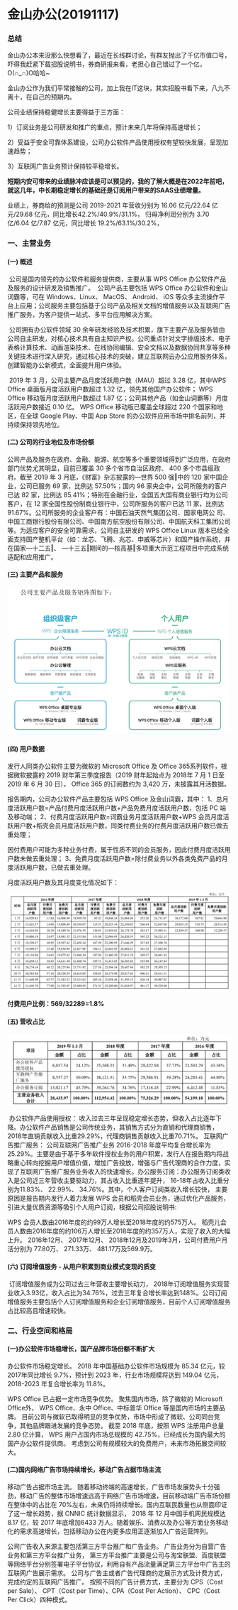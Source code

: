 # 金山办公(20191117)



### 总结

金山办公本来没那么快想看了，最近在长线群讨论，有群友抛出了千亿市值口号，吓得我赶紧下载招股说明书，券商研报来看，老担心自己错过了一个亿，O(∩_∩)O哈哈~

金山办公作为我们平常接触的公司，加上我在IT这块，其实招股书看下来，八九不离十，在自己的预期内。

公司业绩保持稳健增长主要得益于三方面： 

1）订阅业务是公司研发和推广的重点，预计未来几年将保持高速增长；

 2）受益于安全可靠体系建设，公司办公软件产品使用授权有望较快发展，呈现加速趋势； 

3）互联网广告业务预计保持较平稳增长。 



**短期内安可带来的业绩脉冲应该是可以预见的，我的了解大概是在2022年前吧，就这几年，中长期稳定增长的基础还是订阅用户带来的SAAS业绩增量。**



业绩上，券商给的预测是公司 2019-2021 年营收分别为 16.06 亿元/22.64 亿元/29.68 亿元，同比增长42.2%/40.9%/31.1%， 归母净利润分别为 3.70 亿/6.04 亿/7.87 亿元，同比增长 19.2%/63.1%/30.2%，  



### 一、主营业务

#### (一) 概述

​	公司是国内领先的办公软件和服务提供商，主要从事 WPS Office 办公软件产品及服务的设计研发及销售推广。
​	公司产品主要包括 WPS Office 办公软件和金山词霸等，可在 Windows、Linux、 MacOS、 Android、 iOS 等众多主流操作平台上应用；公司服务主要包括基于公司产品及相关文档的增值服务以及互联网广告推广服务，为客户提供一站式、多平台应用解决方案。 

​	公司拥有办公软件领域 30 余年研发经验及技术积累，旗下主要产品及服务皆由公司自主研发，对核心技术具有自主知识产权。公司重点针对文字排版技术、电子表格计算技术、动画渲染技术、在线协同编辑、安全文档以及数据协同共享等多种关键技术进行深入研究，通过核心技术的突破，建立互联网云办公应用服务体系，创建智能办公新模式，全面提升用户体验。 

​	2019 年 3 月，公司主要产品月度活跃用户数（MAU）超过 3.28 亿，其中WPS Office 桌面版月度活跃用户数超过 1.32 亿，领先其他国产办公软件； WPS Office 移动版月度活跃用户数超过 1.87 亿；公司其他产品（如金山词霸等）月度活跃用户数接近 0.10 亿。 WPS Office 移动版已覆盖全球超过 220 个国家和地区，在全球 Google Play、中国 App Store 的办公软件应用市场中排名前列，并持续保持领先地位。 

#### (二) 公司的行业地位及市场份额 

​	公司产品及服务在政府、金融、能源、航空等多个重要领域得到广泛应用，在政府部门优势尤其明显，目前已覆盖 30 多个省市自治区政府、 400 多个市县级政府。截至 2019 年 3 月底，《财富》杂志披露的―世界 500 强‖中的 120 家中国企业，公司已服务 69 家，比例达 57.50%；国内 96 家央企中，公司所服务的客户已达 82 家，比例达 85.41%；特别在金融行业，全国五大国有商业银行均为公司客户，在 12 家全国性股份制商业银行中，公司所服务的客户已达 11 家，比例达 91.67%。公司所服务的企业客户有：中国石油天然气集团公司、国家电网公 司、中国工商银行股份有限公司、中国南方航空股份有限公司、中国航天科工集团公司等。
​	为适应客户的安全可靠需求，公司自主研发的 WPS Office Linux 版本已经全面支持国产整机平台（如：龙芯、飞腾、兆芯、申威等芯片）和国产操作系统，并在国家―十二五‖、 ―十三五‖期间的―核高基‖多项重大示范工程项目中完成系统适配和应用推广。 

#### (三) 主要产品和服务

![1573994893523](金山办公.assets/1573994893523.png)

#### (四) 用户数据

发行人同类办公软件主要为微软的 Microsoft Office 及 Office 365系列软件，根据微软披露的 2019 财年第三季度报告（2019 财年起始点为 2018年 7 月 1 日至 2019 年 6 月 30 日）， Office 365 的订阅数约为 3,420 万，未披露其月活数据。 

报告期内，公司办公软件产品主要包括 WPS Office 及金山词霸，其中：
1、总月度活跃用户数=产品付费月度活跃用户数+产品免费月度活跃用户数，包括 PC 端及移动端；
2、付费月度活跃用户数=词霸业务月度活跃用户数+WPS 会员月度活跃用户数+稻壳会员月度活跃用户数，同类付费业务的付费月度活跃用户数已做去重处理；

因付费用户可能为多种业务付费，属于性质不同的会员服务，因此付费月度活跃用户数未做去重处理；
3、免费月度活跃用户数=除付费业务以外各类免费产品的月度活跃用户数，已做去重处理。

月度活跃用户数及其月度变化情况如下： 

![1573995332948](金山办公.assets/1573995332948.png)

**付费用户比例：569/32289=1.8%**

#### (五) 营收占比

![1573996085284](金山办公.assets/1573996085284.png)

​	办公软件产品使用授权： 收入过去三年呈现稳定增长态势，但收入占比逐年下降。办公软件产品销售是公司传统业务，其销售方式分为直销和代理商销售， 2018年直销贡献收入比重29.29%，代理商销售贡献收入比重70.71%。
​	 互联网广告推广服务： 公司互联网广告推广业务 2016-2018 年度平均复合增长率为 25.29%。主要是由于基于多年软件授权业务的用户积累，发行人在报告期内将战略重心转向挖掘用户增值价值，增加广告投放，增强与广告代理商的合作力度，实现了互联网广告推广服务业务收入的快速增长。
​	办公服务订阅：办公服务订阅类收入是公司近三年营收主要驱动力，其占收入比重逐年提升， 16-18年占收入比重分别为11.83%、 22.99%、 34.76%。其中，个人客户订阅类收入增长较快， 主要原因是报告期内发行人着力发展 WPS 会员和稻壳会员业务，通过优化产品服务，引进大量优质资源等吸引个人用户订阅，根据公司招股说明书: 

WPS 会员人数由2016年度的约99万人增长至2018年度的约575万人。
稻壳儿会员人数由2016年度的约106万人增长至2018年度的约357万人，实现了收入的大幅上升。
2016年12月、 2017年12月、 2018年12月及2019年3月，公司付费用户月活分别为 77.80万、 271.33万、 481.17万及569.9万。 

#### (六) 订阅增值服务 - 从用户积累到商业模式变现的质变 

​	订阅增值服务成为公司过去三年营收主要增长动力， 2018年订阅增值服务实现营业收入3.93亿，收入占比为34.76%，过去三年复合增长率达到148%。公司订阅增值服务主要包括个人订阅增值服务和企业订阅增值服务，目前个人订阅增值服务占比较高且增速较快。 

### 二、行业空间和格局

#### (一)办公软件市场稳增长，国产品牌市场份额不断扩大 

办公软件市场稳定增长。 2018 年中国基础办公软件市场规模为 85.34 亿元，较 2017年同比增长 9.7%，预计到 2023 年，行业市场规模将达到 149.04 亿元， 2018-2023 年复合增长率为 11.8%。 

WPS Office 已占据一定市场竞争优势。 聚焦国内市场，除了微软的 Microsoft Office外， WPS Office、永中 Office、中标普华 Office 等是国内市场的主要品牌。 目前公司与微软已取得明显的竞争优势，市场中形成了微软、公司同台竞争，其他品牌跟进发展的竞争态势。 截至 2018 年底，按照 WPS 注册用户总量 2.80 亿计算， WPS 用户占国内市场总规模的 42.75%，已经成长为国内最大的国产办公软件提供商。 考虑到公司有规模较大的免费用户，未来市场拓展空间较大。 



#### (二)国内网络广告市场持续增长，移动广告占据市场主流 

移动广告占据市场主流。 随着移动终端的高速增长，广告市场发展势头十分强劲，移动广告的整体市场增速远高于网络广告市场增速，目前移动端广告市场份额在整体中的占比在 70%左右，未来仍将持续增长。国内互联民数量也从侧面印证了这一增长趋势，据 CNNIC 统计数据显示， 2018 年 12 月中国手机网民规模达 8.17 亿，较 2017 年底增加6433 万人。随着娱乐、消费以及办公等方面业务移动化的需求高速增长，包括移动办公在内更多应用正逐渐加入广告运营阵列。 

公司广告收入来源主要包括第三方平台推广和广告业务。 广告业务分为自营广告业务和第三方平台推广业务， 第三方平台推广主要是公司与淘宝联盟、百度联盟等网络平台分别签署电子平台协议，利用自有产品流量满足第三方平台中广告主的互联网广告展示需求。 公司与广告主或者广告代理商约定展示方式及计费方式，完成约定的互联网广告推广。 按照不同的广告计费方式，主要分为 CPS（Cost per Sale）、 CPT（Cost per Time）、CPA（Cost Per Action）、 CPC（Cost Per Click）四种模式。  





